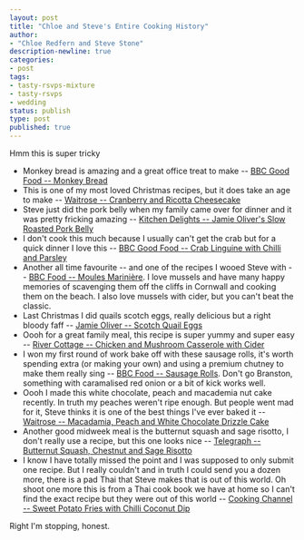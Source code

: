 ```yaml
---
layout: post
title: "Chloe and Steve's Entire Cooking History"
author:
- "Chloe Redfern and Steve Stone"
description-newline: true
categories:
- post
tags:
- tasty-rsvps-mixture
- tasty-rsvps
- wedding
status: publish
type: post
published: true
---
```


Hmm this is super tricky

* Monkey bread is amazing and a great office treat to make -- [BBC Good Food -- Monkey Bread](http://www.bbcgoodfood.com/recipes/monkey-bread)
* This is one of my most loved Christmas recipes, but it does take an age to make -- [Waitrose -- Cranberry and Ricotta Cheesecake](http://www.waitrose.com/home/recipes/recipe_directory/c/cranberry_and_ricotta_cheesecake.html)
* Steve just did the pork belly when my family came over for dinner and it was pretty fricking amazing -- [Kitchen Delights -- Jamie Oliver's Slow Roasted Pork Belly](http://kitchen-delights.blogspot.co.uk/2011/07/jamie-olivers-slow-roasted-pork-belly.html)
* I don't cook this much because I usually can't get the crab but for a quick dinner I love this -- [BBC Good Food -- Crab Linguine with Chilli and Parsley]( http://www.bbcgoodfood.com/recipes/1120669/crab-linguine-with-chilli-and-parsley)
* Another all time favourite -- and one of the recipes I wooed Steve with -- [BBC Food -- Moules Marinière](http://www.bbc.co.uk/food/recipes/moulesmarinierewithc_71787). I love mussels and have many happy memories of scavenging them off the cliffs in Cornwall and cooking them on the beach. I also love mussels with cider, but you can't beat the classic.
* Last Christmas I did quails scotch eggs, really delicious but a right bloody faff -- [Jamie Oliver -- Scotch Quail Eggs](http://www.jamieoliver.com/magazine/recipes-view.php?title=scotch-quail-eggs)
* Oooh for a great family meal, this recipe is  super yummy and super easy -- [River Cottage -- Chicken and Mushroom Casserole with Cider](https://www.rivercottage.net/recipes/chicken-and-mushroom-casserole-with-cider)
* I won my first round of work bake off with these sausage rolls, it's worth spending extra (or making your own) and using a premium chutney to make them really sing -- [BBC Food -- Sausage Rolls](http://www.bbc.co.uk/food/recipes/sausage_rolls_09635). Don't go Branston, something with caramalised red onion or a bit of kick works well.
* Oooh I made this white chocolate, peach and macademia nut cake recently. In truth my peaches weren't ripe enough. But people went mad for it, Steve thinks it is one of the best things I've ever baked it -- [Waitrose -- Macadamia, Peach and White Chocolate Drizzle Cake](http://www.waitrose.com/home/recipes/recipe_directory/m/macadamia-peach-andwhitechocolatedrizzlecake.html)
* Another good midweek meal is the butternut squash and sage risotto, I don't really use a recipe, but this one looks nice -- [Telegraph -- Butternut Squash, Chestnut and Sage Risotto](http://www.telegraph.co.uk/foodanddrink/recipes/11189534/Butternut-squash-chestnut-and-sage-risotto-recipe.html)
* I know I have totally missed the point and I was supposed to only submit one recipe. But I really couldn't and in truth I could send you a dozen more, there is a pad Thai that Steve makes that is out of this world. Oh shoot one more this is from a Thai cook book we have at home so I can't find the exact recipe but they were out of this world -- [Cooking Channel -- Sweet Potato Fries with Chilli Coconut Dip](http://www.cookingchanneltv.com/recipes/bal-arneson/sweet-potato-fries-with-chili-coconut-dip.html)

Right I'm stopping, honest.
